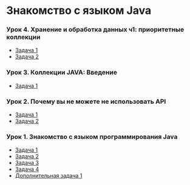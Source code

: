 # Знакомство с языком Java

### Урок 4. Хранение и обработка данных ч1: приоритетные коллекции
* [Задача 1]()
* [Задача 2]()

### Урок 3. Коллекции JAVA: Введение
* [Задача 1](https://github.com/PDV-geekbrains/Getting-to-know-Java/blob/master/task_03_01.java)

### Урок 2. Почему вы не можете не использовать API
* [Задача 1](https://github.com/PDV-geekbrains/Getting-to-know-Java/blob/master/task_02_01.java)
* [Задача 2](https://github.com/PDV-geekbrains/Getting-to-know-Java/blob/master/task_02_02.java)

### Урок 1. Знакомство с языком программирования Java
* [Задача 1](https://github.com/PDV-geekbrains/Getting-to-know-Java/blob/master/task_01_01.java)
* [Задача 2](https://github.com/PDV-geekbrains/Getting-to-know-Java/blob/master/task_01_02.java)
* [Задача 3](https://github.com/PDV-geekbrains/Getting-to-know-Java/blob/master/task_01_03.java)
* [Задача 4](https://github.com/PDV-geekbrains/Getting-to-know-Java/blob/master/task_01_04.java)
* [Дополнительная задача 1](https://github.com/PDV-geekbrains/Getting-to-know-Java/blob/master/extraTask_01_01.java)